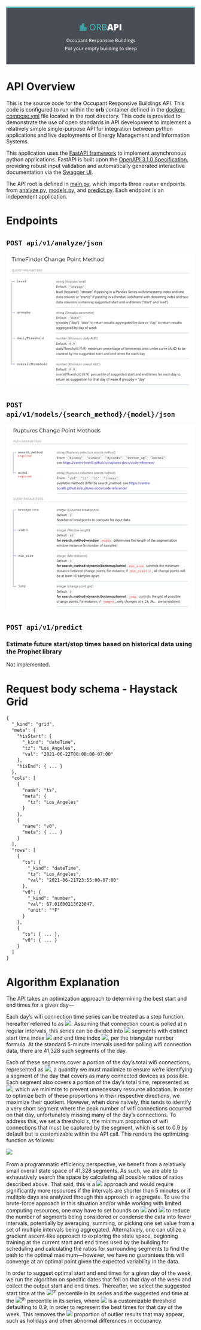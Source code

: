 ![Occupant Responsive Buildlings](../Documentation/assets/orb_title.png)

# API Overview

This is the source code for the Occupant Responsive Buildings API. This code is configured to run within the **orb** container defined in the [docker-compose.yml](../docker-compose.yml) file located in the root directory. This code is provided to demonstrate the use of open standards in API development to implement a relatively simple single-purpose API for integration between python applications and live deployments of Energy Management and Information Systems.  

This application uses the [FastAPI framework](https://fastapi.tiangolo.com/) to implement asynchronous python applications. FastAPI is built upon the [OpenAPI 3.1.0 Specification](https://github.com/OAI/OpenAPI-Specification/blob/main/versions/3.1.0.md), providing robust input validation and automatically generated interactive documentation via the [Swagger UI](https://github.com/swagger-api/swagger-ui).

The API root is defined in [main.py](main.py), which imports three `router` endpoints from [analyze.py](orb/routers/analyze.py), [models.py](orb/routers/models.py), and [predict.py](orb/routers/predict.py). Each endpoint is an independent application.

# Endpoints

## `POST api/v1/analyze/json`
![TimeFinder Change Point Method](../Documentation/assets/timefinder_params.png)


## `POST api/v1/models/{search_method}/{model}/json`
![img.png](../Documentation/assets/ruptures_params.png)

## `POST api/v1/predict`
### Estimate future start/stop times based on historical data using the Prophet library
Not implemented.


# Request body schema - Haystack Grid 
    {
      "_kind": "grid",
      "meta": {
        "hisStart": {
          "_kind": "dateTime",
          "tz": "Los_Angeles",
          "val": "2021-06-22T00:00:00-07:00"
        },
        "hisEnd": { ... }
      },
      "cols": [
        {
          "name": "ts",
          "meta": {
            "tz": "Los_Angeles"
          }
        },
        {
          "name": "v0",
          "meta": { ... }
        }
      ],
      "rows": [
        {
          "ts": {
            "_kind": "dateTime",
            "tz": "Los_Angeles",
            "val": "2021-06-21T23:55:00-07:00"
          },
          "v0": {
            "_kind": "number",
            "val": 67.01000213623047,
            "unit": "°F"
          }
        },
        {
          "ts": { ... },
          "v0": { ... }
        }
      ]
    }

# Algorithm Explanation

The API takes an optimization approach to determining the best start and end times for a given day—

Each day’s wifi connection time series can be treated as a step function, hereafter referred to as <img src="https://render.githubusercontent.com/render/math?math=f(x)">. Assuming that connection count is polled at n regular intervals, this series can be divided into <img src="https://render.githubusercontent.com/render/math?math=\frac{n(n-1)}{2}"> segments with distinct start time index <img src="https://render.githubusercontent.com/render/math?math=a"> and end time index <img src="https://render.githubusercontent.com/render/math?math=b">, per the triangular number formula. At the standard 5-minute intervals used for polling wifi connection data, there are 41,328 such segments of the day.

Each of these segments cover a portion of the day’s total wifi connections, represented as <img src="https://render.githubusercontent.com/render/math?math=\frac{ \sum_{a}^{b} f(x) }{ \sum f(x) }">, a quantity we must maximize to ensure we’re identifying a segment of the day that covers as many connected devices as possible. Each segment also covers a portion of the day’s total time, represented as <img src="https://render.githubusercontent.com/render/math?math=\frac{b-a}{n}">, which we minimize to prevent unnecessary resource allocation. In order to optimize both of these proportions in their respective directions, we maximize their quotient. However, when done naively, this tends to identify a very short segment where the peak number of wifi connections occurred on that day, unfortunately missing many of the day’s connections. To address this, we set a threshold ε, the minimum proportion of wifi connections that must be captured by the segment, which is set to 0.9 by default but is customizable within the API call. This renders the optimizing function as follows:

<img src="https://render.githubusercontent.com/render/math?math=max \left( \frac{ \frac{ \sum_{a}^{b} f(x) }{ \sum f(x) }}{ \frac{ b-a }{ n }} \right); \frac{ \sum_{a}^{b} f(x) }{ \sum f(x) } > \varepsilon">

From a programmatic efficiency perspective, we benefit from a relatively small overall state space of 41,328 segments. As such, we are able to exhaustively search the space by calculating all possible ratios of ratios described above. That said, this is a <img src="https://render.githubusercontent.com/render/math?math=O(n^2)"> approach and would require significantly more resources if the intervals are shorter than 5 minutes or if multiple days are analyzed through this approach in aggregate. To use the brute-force approach in this situation and/or while working with limited computing resources, one may have to set bounds on <img src="https://render.githubusercontent.com/render/math?math=a"> and <img src="https://render.githubusercontent.com/render/math?math=b"> to reduce the number of segments being considered or condense the data into fewer intervals, potentially by averaging, summing, or picking one set value from a set of multiple intervals being aggregated. Alternatively, one can utilize a gradient ascent-like approach to exploring the state space, beginning training at the current start and end times used by the building for scheduling and calculating the ratios for surrounding segments to find the path to the optimal maximum—however, we have no guarantees this will converge at an optimal point given the expected variability in the data.

In order to suggest optimal start and end times for a given day of the week, we run the algorithm on specific dates that fell on that day of the week and collect the output start and end times. Thereafter, we select the suggested start time at the <img src="https://render.githubusercontent.com/render/math?math=( 1 - \vartheta )"><sup>th</sup> percentile in its series and the suggested end time at the <img src="https://render.githubusercontent.com/render/math?math=\vartheta"><sup>th</sup> percentile in its series, where <img src="https://render.githubusercontent.com/render/math?math=\vartheta"> is a customizable threshold defaulting to 0.9, in order to represent the best times for that day of the week. This removes the <img src="https://render.githubusercontent.com/render/math?math=( 1 - \vartheta )"> proportion of outlier results that may appear, such as holidays and other abnormal differences in occupancy.
